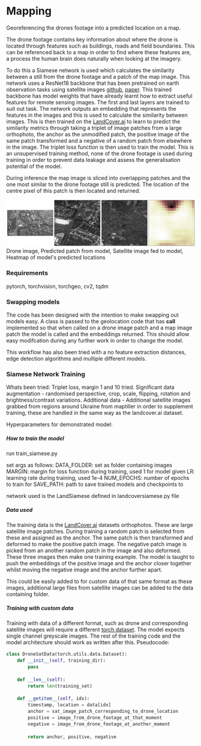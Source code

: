 # Mapping

Georeferencing the drones footage into a predicted location on a map.

The drone footage contains key information about where the drone is located through features such as buildings, roads and field boundaries.
This can be referenced back to a map in order to find where these features are, a process the human brain does naturally when looking at the imagery.

To do this a Siamese network is used which calculates the similarity between a still from the drone footage and a patch of the map image. This network uses a ResNet18 backbone that has been pretrained on earth observation tasks using satellite images [github](https://github.com/zhu-xlab/SSL4EO-S12), [paper](https://arxiv.org/abs/2211.07044).
This trained backbone has model weights that have already learnt how to extract useful features for remote sensing images. The first and last layers are trained to suit out task. The network outputs an embedding that represents the features in the images and this is used to calculate the similarity between images. 
This is then trained on the [LandCover.ai](https://landcover.ai.linuxpolska.com/) to learn to predict the similarity metrics through taking a triplet of image patches from a large orthophoto, the anchor as the unmodified patch, the positive image of the same patch transformed and a negative of a random patch from elsewhere in the image.
The triplet loss function is then used to train the model. This is an unsupervised training method, none of the drone footage is used during training in order to prevent data leakage and assess the generalisation potential of the model.

During inference the map image is sliced into overlapping patches and the one most similar to the drone footage still is predicted. The location of the centre pixel of this patch is then located and returned.

![Example of model output](example_images/example_0.png)
Drone image, Predicted patch from model, Satellite image fed to model, Heatmap of model's predicted locations

### Requirements
pytorch, torchvision, torchgeo, cv2, tqdm

### Swapping models

The code has been designed with the intention to make swapping out models easy. A class is passed to the geolocation code that has __call__ implemented so that when called on a drone image patch and a map image patch the model is called and the embeddings returned. This should allow easy modifcation during any further work in order to change the model.

This workflow has also been tried with a no feature extraction distances, edge detection algorithms and multiple different models.

### Siamese Network Training

Whats been tried:
Triplet loss, margin 1 and 10 tried.
Significant data augmentation - randomised perspective, crop, scale, flipping, rotation and brightness/contrast variations.
Additional data - Additional satellite images grabbed from regions around Ukraine from maptiller in order to supplement training, these are handled in the same way as the landcover.ai dataset.

Hyperparameters for demonstrated model:

##### How to train the model

run train_siamese.py

set args as follows:
DATA_FOLDER: set as folder containing images
MARGIN: margin for loss function during training, used 1 for model given
LR: learning rate during training, used 1e-4
NUM_EPOCHS: number of epochs to train for
SAVE_PATH: path to save trained models and checkpoints to

network used is the LandSiamese defined in landcoversiamese.py file

##### Data used

The training data is the [LandCover.ai](https://landcover.ai.linuxpolska.com/) datasets orthophotos. These are large satellite image patches. During training a random patch is selected from these and assigned as the anchor. The same patch is then transformed and deformed to make the positive patch image.
The negative patch image is picked from an another random patch in the image and also deformed. These three images then make one training example. The model is taught to push the embeddings of the positive image and the anchor closer together whilst moving the negative image and the anchor further apart.

This could be easily added to for custom data of that same format as these images, additional large files from satellite images can be added to the data containing folder.

##### Training with custom data

Training with data of a different format, such as drone and corresponding satellite images will require a different [torch dataset](https://pytorch.org/tutorials/beginner/data_loading_tutorial.html). The model expects single channel greyscale images. The rest of the training code and the model architecture should work as written after this.
Pseudocode:
```python
class DroneSatData(torch.utils.data.Dataset):
    def __init__(self, training_dir):
        pass
    
    def __len__(self):
        return len(training_set)

    def __getitem__(self, idx):
        timestamp, location = data[idx]
        anchor = sat_image_patch_corresponding_to_drone_location
        positive = image_from_drone_footage_at_that_moment
        negative = image_from_drone_footage_at_another_moment
        
        return anchor, positive, negative
```